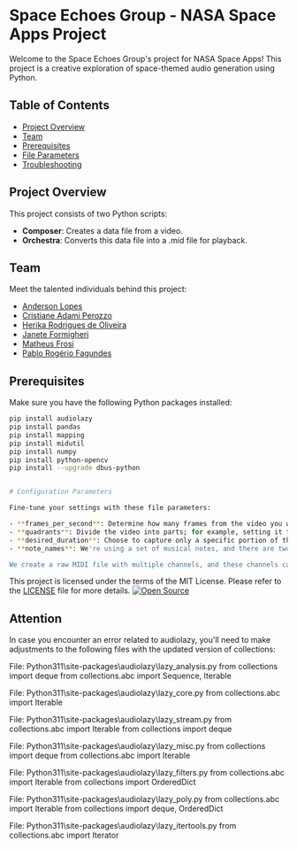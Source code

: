 # Space Echoes Group - NASA Space Apps Project

Welcome to the Space Echoes Group's project for NASA Space Apps! This project is a creative exploration of space-themed audio generation using Python.

## Table of Contents

- [Project Overview](#project-overview)
- [Team](#team)
- [Prerequisites](#prerequisites)
- [File Parameters](#file-parameters)
- [Troubleshooting](#troubleshooting)

## Project Overview

This project consists of two Python scripts:

- **Composer**: Creates a data file from a video.
- **Orchestra**: Converts this data file into a .mid file for playback.

## Team

Meet the talented individuals behind this project:

- [Anderson Lopes](https://www.linkedin.com/in/andersondasilvalopes/)
- [Cristiane Adami Perozzo](https://www.linkedin.com/in/caperozzo/)
- [Herika Rodrigues de Oliveira](https://www.linkedin.com/in/herika-rodrigues-de-oliveira-174020217/)
- [Janete Formigheri](https://www.linkedin.com/in/janete-formigheri-87b82820/)
- [Matheus Frosi](https://www.linkedin.com/in/matheus-frosi-de-brito-a31743179/)
- [Pablo Rogério Fagundes](https://www.linkedin.com/in/prfagundes/)

## Prerequisites

Make sure you have the following Python packages installed:

```bash
pip install audiolazy
pip install pandas
pip install mapping
pip install midutil
pip install numpy
pip install python-opencv
pip install --upgrade dbus-python


# Configuration Parameters

Fine-tune your settings with these file parameters:

- **frames_per_second**: Determine how many frames from the video you want to capture per second.
- **quadrants**: Divide the video into parts; for example, setting it to 3 results in 9 quadrants.
- **desired_duration**: Choose to capture only a specific portion of the video if you prefer.
- **note_names**: We're using a set of musical notes, and there are two more examples included. Feel free to create your own.

We create a raw MIDI file with multiple channels, and these channels can be utilized by synthesizers to add an instrument to each channel and further enhance the final result. Use your creativity.

```


This project is licensed under the terms of the MIT License. Please refer to the [LICENSE](LICENSE) file for more details.
[![Open Source](https://img.shields.io/badge/Open%20Source-Yes-green)](LICENSE)


## Attention

In case you encounter an error related to audiolazy, you'll need to make adjustments to the following files with the updated version of collections:

File: Python311\site-packages\audiolazy\lazy_analysis.py
from collections import deque
from collections.abc import Sequence, Iterable

File: Python311\site-packages\audiolazy\lazy_core.py
from collections.abc import Iterable


File: Python311\site-packages\audiolazy\lazy_stream.py
from collections.abc import Iterable
from collections import deque

File: Python311\site-packages\audiolazy\lazy_misc.py
from collections import deque
from collections.abc import Iterable


File: Python311\site-packages\audiolazy\lazy_filters.py
from collections.abc import Iterable
from collections import OrderedDict


File: Python311\site-packages\audiolazy\lazy_poly.py
from collections.abc import Iterable
from collections import deque, OrderedDict


File: Python311\site-packages\audiolazy\lazy_itertools.py
from collections.abc import Iterator

